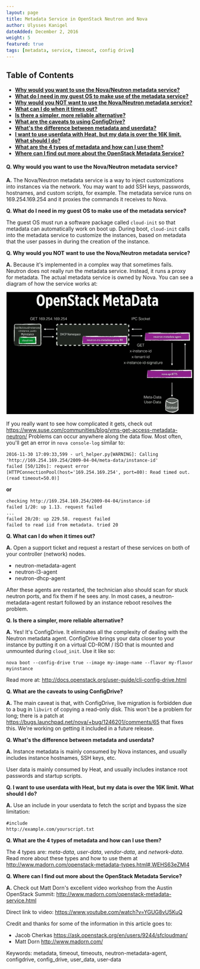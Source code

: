 ```yaml
---
layout: page
title: Metadata Service in OpenStack Neutron and Nova
author: Ulysses Kanigel
dateAdded: December 2, 2016
weight: 5
featured: true
tags: [metadata, service, timeout, config drive]
---
```

## Table of Contents
 * [**Why would you want to use the Nova/Neutron metadata service?**]()
 * [**What do I need in my guest OS to make use of the metadata service?**]()
 * [**Why would you NOT want to use the Nova/Neutron metadata service?**]()
 * [**What can I do when it times out?**]()
 * [**Is there a simpler, more reliable alternative?**]()
 * [**What are the caveats to using ConfigDrive?**]()
 * [**What's the difference between metadata and userdata?**]()
 * [**I want to use userdata with Heat, but my data is over the 16K limit. What should I do?**]()
 * [**What are the 4 types of metadata and how can I use them?**]()
 * [**Where can I find out more about the OpenStack Metadata Service?**]()

#### Q. Why would you want to use the Nova/Neutron metadata service?

**A.** The Nova/Neutron metadata service is a way to inject customizations into instances via the network.  You may want to add SSH keys, passwords, hostnames, and custom scripts, for example.  The metadata service runs on 169.254.169.254 and it proxies the commands it receives to Nova.

**Q. What do I need in my guest OS to make use of the metadata service?**

The guest OS must run a software package called `cloud-init` so that metadata can automatically work on boot up. During boot, `cloud-init` calls into the metadata service to customize the instances, based on metadata that the user passes in during the creation of the instance.

**Q. Why would you NOT want to use the Nova/Neutron metadata service?**

**A.** Because it's implemented in a complex way that sometimes fails.  Neutron does not really run the metadata service.  Instead, it runs a proxy for metadata. The actual metadata service is owned by Nova.  You can see a diagram of how the service works at: 

![Openstack_metadata.png](https://github.com/IBM-Blue-Box-Help/help-documentation/blob/gh-pages/img/Openstack_metadata.png)

If you really want to see how complicated it gets, check out https://www.suse.com/communities/blog/vms-get-access-metadata-neutron/  Problems can occur anywhere along the data flow.  Most often, you'll get an error in `nova console-log` similar to:

```
2016-11-30 17:09:33,599 - url_helper.py[WARNING]: Calling 'http://169.254.169.254/2009-04-04/meta-data/instance-id'
failed [50/120s]: request error [HTTPConnectionPool(host='169.254.169.254', port=80): Read timed out.
(read timeout=50.0)]
```

**or**

```
checking http://169.254.169.254/2009-04-04/instance-id
failed 1/20: up 1.13. request failed
...
failed 20/20: up 229.58. request failed
failed to read iid from metadata. tried 20
```

**Q. What can I do when it times out?**

**A.** Open a support ticket and request a restart of these services on both of your controller (network) nodes.

 * neutron-metadata-agent
 * neutron-l3-agent
 * neutron-dhcp-agent

After these agents are restarted, the technician also should scan for stuck neutron ports, and fix them if he sees any.  In most cases, a neutron-metadata-agent restart followed by an instance reboot resolves the problem.

**Q. Is there a simpler, more reliable alternative?**

**A.** Yes!  It's ConfigDrive.  It eliminates all the complexity of dealing with the Neutron metadata agent.  ConfigDrive brings your data closer to your instance by putting it on a virtual CD-ROM / ISO that is mounted and unmounted during `cloud_init`.  Use it like so:

```
nova boot --config-drive true --image my-image-name --flavor my-flavor myinstance
```

Read more at: http://docs.openstack.org/user-guide/cli-config-drive.html

**Q. What are the caveats to using ConfigDrive?**

**A.** The main caveat is that, with ConfigDrive, live migration is forbidden due to a bug in `libvirt` of copying a read-only disk.  This won't be a problem for long; there is a patch at https://bugs.launchpad.net/nova/+bug/1246201/comments/65 that fixes this.  We're working on getting it included in a future release.

**Q. What's the difference between metadata and userdata?**

**A.** Instance metadata is mainly consumed by Nova instances, and usually includes instance hostnames, SSH keys, etc.

User data is mainly consumed by Heat, and usually includes instance root passwords and startup scripts.

**Q. I want to use userdata with Heat, but my data is over the 16K limit. What should I do?**

**A.** Use an include in your userdata to fetch the script and bypass the size limitation:
```
#include
http://example.com/yourscript.txt
```

**Q. What are the 4 types of metadata and how can I use them?**

The 4 types are: *meta-data*, *user-data*, *vendor-data*, and *network-data*.  Read more about these types and how to use them at http://www.madorn.com/openstack-metadata-types.html#.WEHS63eZMl4

**Q. Where can I find out more about the OpenStack Metadata Service?**

**A.** Check out Matt Dorn's excellent video workshop from the Austin OpenStack Summit: http://www.madorn.com/openstack-metadata-service.html

Direct link to video: https://www.youtube.com/watch?v=YGUG8vU5KuQ

Credit and thanks for some of the information in this article goes to:

 * Jacob Cherkas https://ask.openstack.org/en/users/9244/sfcloudman/
 * Matt Dorn http://www.madorn.com/

Keywords: metadata, timeout, timeouts, neutron-metadata-agent, configdrive, config_drive, user_data, user-data
